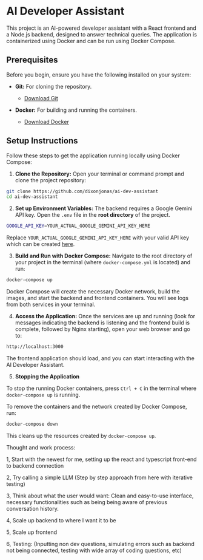# AI Developer Assistant

This project is an AI-powered developer assistant with a React frontend and a Node.js backend, designed to answer technical queries. The application is containerized using Docker and can be run using Docker Compose.

## Prerequisites

Before you begin, ensure you have the following installed on your system:

* **Git:** For cloning the repository.

  * [Download Git](https://git-scm.com/downloads)

* **Docker:** For building and running the containers.

  * [Download Docker](https://www.docker.com/get-started)

## Setup Instructions

Follow these steps to get the application running locally using Docker Compose:

1. **Clone the Repository:**
   Open your terminal or command prompt and clone the project repository:

```bash
git clone https://github.com/dixonjonas/ai-dev-assistant
cd ai-dev-assistant
```

2. **Set up Environment Variables:**
The backend requires a Google Gemini API key. Open the `.env` file in the **root directory** of the project.

```bash
GOOGLE_API_KEY=YOUR_ACTUAL_GOOGLE_GEMINI_API_KEY_HERE
```

Replace `YOUR_ACTUAL_GOOGLE_GEMINI_API_KEY_HERE` with your valid API key which can be created [here](https://aistudio.google.com/app/apikey).

3. **Build and Run with Docker Compose:**
Navigate to the root directory of your project in the terminal (where `docker-compose.yml` is located) and run:

```bash
docker-compose up
```

Docker Compose will create the necessary Docker network, build the images, and start the backend and frontend containers. You will see logs from both services in your terminal.

4. **Access the Application:**
Once the services are up and running (look for messages indicating the backend is listening and the frontend build is complete, followed by Nginx starting), open your web browser and go to:

```bash
http://localhost:3000
```

The frontend application should load, and you can start interacting with the AI Developer Assistant.

5. **Stopping the Application**

To stop the running Docker containers, press `Ctrl + C` in the terminal where `docker-compose up` is running.

To remove the containers and the network created by Docker Compose, run:

```bash
docker-compose down
```

This cleans up the resources created by `docker-compose up`.

Thought and work process:

1, Start with the newest for me, setting up the react and typescript front-end to backend connection

2, Try calling a simple LLM (Step by step approach from here with iterative testing)

3, Think about what the user would want: Clean and easy-to-use interface, necessary functionalities such as being being aware of previous conversation history.

4, Scale up backend to where I want it to be

5, Scale up frontend

6, Testing: (Inputting non dev questions, simulating errors such as backend not being connected, testing with wide array of coding questions, etc)

